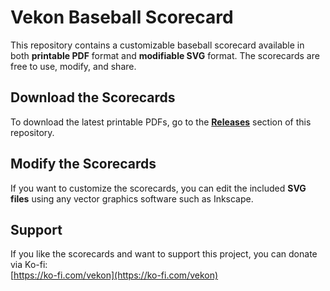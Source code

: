 # **Vekon Baseball Scorecard**  

This repository contains a customizable baseball scorecard available in both **printable PDF** format and **modifiable SVG** format. The scorecards are free to use, modify, and share.  

## **Download the Scorecards**  
To download the latest printable PDFs, go to the **[Releases](https://github.com/vekon09/VekonBaseballScoresheet/releases)** section of this repository.  

## **Modify the Scorecards**  
If you want to customize the scorecards, you can edit the included **SVG files** using any vector graphics software such as Inkscape.  
 
## **Support**  
If you like the scorecards and want to support this project, you can donate via Ko-fi:  
[https://ko-fi.com/vekon](https://ko-fi.com/vekon)  
